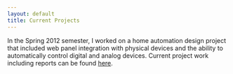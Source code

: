 ```yaml
---
layout: default
title: Current Projects
---
```


<p>In the Spring 2012 semester, I worked on a home automation design project that included web panel integration with physical devices and the ability to automatically control digital and analog devices. Current project work including reports can be found <a href="https://github.com/autohomeproject/">here</a>.</p>